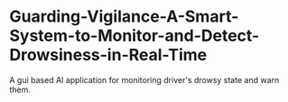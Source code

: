 # Guarding-Vigilance-A-Smart-System-to-Monitor-and-Detect-Drowsiness-in-Real-Time
A gui based AI application for monitoring driver's drowsy state and warn them.
